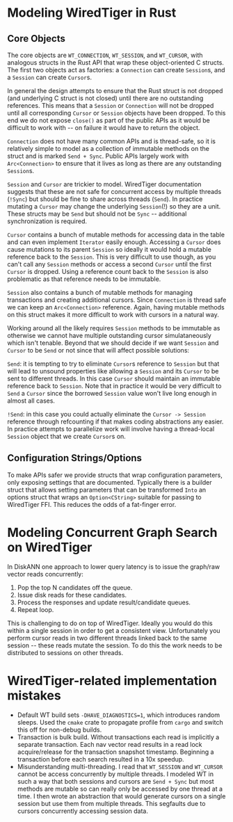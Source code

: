 # Modeling WiredTiger in Rust

## Core Objects

The core objects are `WT_CONNECTION`, `WT_SESSION`, and `WT_CURSOR`, with analogous structs in the
Rust API that wrap these object-oriented C structs. The first two objects act as factories: a
`Connection` can create `Session`s, and a `Session` can create `Cursor`s.

In general the design attempts to ensure that the Rust struct is not dropped (and underlying C
struct is not closed) until there are no outstanding references. This means that a `Session` or
`Connection` will not be dropped until all corresponding `Cursor` or `Session` objects have been
dropped. To this end we do not expose `close()` as part of the public APIs as it would be difficult
to work with -- on failure it would have to return the object.

`Connection` does not have many common APIs and is thread-safe, so it is relatively simple to model
as a collection of immutable methods on the struct and is marked `Send + Sync`. Public APIs largely
work with `Arc<Connection>` to ensure that it lives as long as there are any outstanding `Session`s.

`Session` and `Cursor` are trickier to model. WiredTiger documentation suggests that these are not
safe for concurrent access by multiple threads (`!Sync`) but should be fine to share across threads
(`Send`). In practice mutating a `Cursor` may change the underlying `Session`(!) so they are a unit.
These structs may be `Send` but should not be `Sync` -- additional synchronization is required.

`Cursor` contains a bunch of mutable methods for accessing data in the table and can even implement
`Iterator` easily enough. Accessing a `Cursor` does cause mutations to its parent `Session` so
ideally it would hold a mutable reference back to the `Session`. This is very difficult to use
though, as you can't call any `Session` methods or access a second `Cursor` until the first `Cursor`
is dropped. Using a reference count back to the `Session` is also problematic as that reference
needs to be immutable.

`Session` also contains a bunch of mutable methods for managing transactions and creating additional
cursors. Since `Connection` is thread safe we can keep an `Arc<Connection>` reference. Again,
having mutable methods on this struct makes it more difficult to work with cursors in a natural
way.

Working around all the likely requires `Session` methods to be immutable as otherwise we cannot
have multiple outstanding cursor simulataneously which isn't tenable. Beyond that we should
decide if we want `Session` and `Cursor` to be `Send` or not since that will affect possible
solutions:

`Send`: it is tempting to try to eliminate `Cursor`s reference to `Session` but that will lead
to unsound properties like allowing a `Session` and its `Cursor` to be sent to different threads.
In this case `Cursor` should maintain an immutable reference back to `Session`. Note that in
practice it would be very difficult to `Send` a `Cursor` since the borrowed `Session` value won't
live long enough in almost all cases.

`!Send`: in this case you could actually eliminate the `Cursor -> Session` reference through
refcounting if that makes coding abstractions any easier. In practice attempts to parallelize
work will involve having a thread-local `Session` object that we create `Cursor`s on.

## Configuration Strings/Options

To make APIs safer we provide structs that wrap configuration parameters, only exposing settings
that are documented. Typically there is a builder struct that allows setting parameters that can
be transformed `Into` an options struct that wraps an `Option<CString>` suitable for passing to
WiredTiger FFI. This reduces the odds of a fat-finger error.

# Modeling Concurrent Graph Search on WiredTiger

In DiskANN one approach to lower query latency is to issue the graph/raw vector reads concurrently:

1. Pop the top N candidates off the queue.
2. Issue disk reads for these candidates.
3. Process the responses and update result/candidate queues.
4. Repeat loop.

This is challenging to do on top of WiredTiger. Ideally you would do this within a single session
in order to get a consistent view. Unfortunately you perform cursor reads in two different
threads linked back to the same session -- these reads mutate the session. To do this the work
needs to be distributed to sessions on other threads.

# WiredTiger-related implementation mistakes

* Default WT build sets `-DHAVE_DIAGNOSTICS=1`, which introduces random sleeps.
  Used the `cmake` crate to propagate profile from `cargo` and switch this off for non-debug builds.
* Transaction is bulk build. Without transactions each read is implicitly a separate transaction.
  Each nav vector read results in a read lock acquire/release for the transaction snapshot timestamp.
  Beginning a transaction before each search resulted in a 10x speedup.
* Misunderstanding multi-threading. I read that `WT_SESSION` and `WT_CURSOR` cannot be access
  concurrently by multiple threads. I modeled WT in such a way that both sessions and cursors are
  `Send + Sync` but most methods are mutable so can really only be accessed by one thread at a time.
  I then wrote an abstraction that would generate cursors on a single session but use them from
  multiple threads. This segfaults due to cursors concurrently accessing session data.
